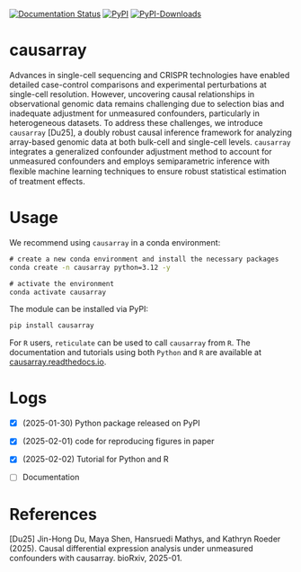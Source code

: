 [![Documentation Status](https://readthedocs.org/projects/causarray/badge/?version=latest)](https://causarray.readthedocs.io/en/latest/?badge=latest)
[![PyPI](https://img.shields.io/pypi/v/causarray?label=pypi)](https://pypi.org/project/causarray)
[![PyPI-Downloads](https://img.shields.io/pepy/dt/causarray)](https://pepy.tech/project/causarray)


# causarray

Advances in single-cell sequencing and CRISPR technologies have enabled detailed case-control comparisons and experimental perturbations at single-cell resolution. However, uncovering causal relationships in observational genomic data remains challenging due to selection bias and inadequate adjustment for unmeasured confounders, particularly in heterogeneous datasets. To address these challenges, we introduce `causarray` [Du25], a doubly robust causal inference framework for analyzing array-based genomic data at both bulk-cell and single-cell levels. `causarray` integrates a generalized confounder adjustment method to account for unmeasured confounders and employs semiparametric inference with ﬂexible machine learning techniques to ensure robust statistical estimation of treatment effects.


# Usage

We recommend using `causarray` in a conda environment:
```cmd
# create a new conda environment and install the necessary packages
conda create -n causarray python=3.12 -y

# activate the environment
conda activate causarray
```

The module can be installed via PyPI:
```cmd
pip install causarray
```

For `R` users, `reticulate` can be used to call `causarray` from `R`.
The documentation and tutorials using both `Python` and `R` are available at [causarray.readthedocs.io](https://causarray.readthedocs.io/en/latest/).



# Logs

- [x] (2025-01-30) Python package released on PyPI
- [x] (2025-02-01) code for reproducing figures in paper
- [x] (2025-02-02) Tutorial for Python and R
- [ ] Documentation


<!-- 
# Development

The dependencies for running `causarray` method are listed in `environment.yml` and can be installed by running

```cmd
PIP_NO_DEPS=1 conda env create -f environment.yml
```


## Build
```cmd
git tag 0.0.0
git tag --delete 1.0.0
python -m pip install .
```

## Testing
```cmd
python -m pytest tests/test_gcate.py
python -m pytest tests/test_DR_learner.py
```

## Documentation

```cmd
mkdir docs
sphinx-quickstart
cd docs
make html # sphinx-build source build


rmarkdown::render("perturbseq.Rmd", rmarkdown::md_document(variant = "markdown_github"))
```
-->


# References
[Du25] Jin-Hong Du, Maya Shen, Hansruedi Mathys, and Kathryn Roeder (2025). Causal differential expression analysis under unmeasured confounders with causarray. bioRxiv, 2025-01.
